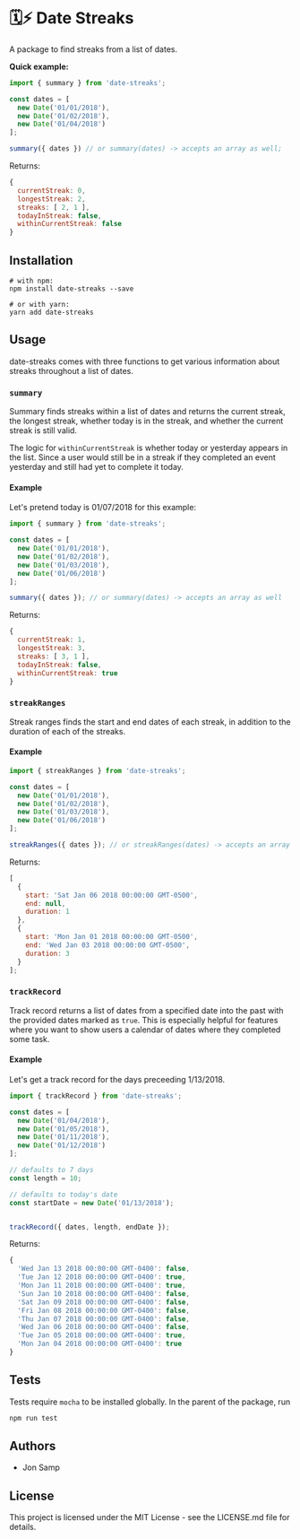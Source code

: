 # 🗓⚡️ Date Streaks

A package to find streaks from a list of dates.

**Quick example:**

```js
import { summary } from 'date-streaks';

const dates = [
  new Date('01/01/2018'),
  new Date('01/02/2018'),
  new Date('01/04/2018')
];

summary({ dates }) // or summary(dates) -> accepts an array as well;
```

Returns:

```js
{
  currentStreak: 0,
  longestStreak: 2,
  streaks: [ 2, 1 ],
  todayInStreak: false,
  withinCurrentStreak: false
}
```

## Installation

```shell
# with npm:
npm install date-streaks --save

# or with yarn:
yarn add date-streaks
```

## Usage

date-streaks comes with three functions to get various information about streaks throughout a list of dates.

### `summary`

Summary finds streaks within a list of dates and returns the current streak, the longest streak, whether today is in the streak, and whether the current streak is still valid.

The logic for `withinCurrentStreak` is whether today or yesterday appears in the list. Since a user would still be in a streak if they completed an event yesterday and still had yet to complete it today.

#### Example

Let's pretend today is 01/07/2018 for this example:

```js
import { summary } from 'date-streaks';

const dates = [
  new Date('01/01/2018'),
  new Date('01/02/2018'),
  new Date('01/03/2018'),
  new Date('01/06/2018')
];

summary({ dates }); // or summary(dates) -> accepts an array as well
```

Returns:

```js
{
  currentStreak: 1,
  longestStreak: 3,
  streaks: [ 3, 1 ],
  todayInStreak: false,
  withinCurrentStreak: true
}
```

### `streakRanges`

Streak ranges finds the start and end dates of each streak, in addition to the duration of each of the streaks.

#### Example

```js
import { streakRanges } from 'date-streaks';

const dates = [
  new Date('01/01/2018'),
  new Date('01/02/2018'),
  new Date('01/03/2018'),
  new Date('01/06/2018')
];

streakRanges({ dates }); // or streakRanges(dates) -> accepts an array as well
```

Returns:

```js
[
  {
    start: 'Sat Jan 06 2018 00:00:00 GMT-0500',
    end: null,
    duration: 1
  },
  {
    start: 'Mon Jan 01 2018 00:00:00 GMT-0500',
    end: 'Wed Jan 03 2018 00:00:00 GMT-0500',
    duration: 3
  }
];
```

### `trackRecord`

Track record returns a list of dates from a specified date into the past with the provided dates marked as `true`. This is especially helpful for features where you want to show users a calendar of dates where they completed some task.

#### Example

Let's get a track record for the days preceeding 1/13/2018.

```js
import { trackRecord } from 'date-streaks';

const dates = [
  new Date('01/04/2018'),
  new Date('01/05/2018'),
  new Date('01/11/2018'),
  new Date('01/12/2018')
];

// defaults to 7 days
const length = 10;

// defaults to today's date
const startDate = new Date('01/13/2018');


trackRecord({ dates, length, endDate });
```

Returns:

```js
{
  'Wed Jan 13 2018 00:00:00 GMT-0400': false,
  'Tue Jan 12 2018 00:00:00 GMT-0400': true,
  'Mon Jan 11 2018 00:00:00 GMT-0400': true,
  'Sun Jan 10 2018 00:00:00 GMT-0400': false,
  'Sat Jan 09 2018 00:00:00 GMT-0400': false,
  'Fri Jan 08 2018 00:00:00 GMT-0400': false,
  'Thu Jan 07 2018 00:00:00 GMT-0400': false,
  'Wed Jan 06 2018 00:00:00 GMT-0400': false,
  'Tue Jan 05 2018 00:00:00 GMT-0400': true,
  'Mon Jan 04 2018 00:00:00 GMT-0400': true
}
```

## Tests

Tests require `mocha` to be installed globally. In the parent of the package, run

```bash
npm run test
```

## Authors

* Jon Samp

## License

This project is licensed under the MIT License - see the LICENSE.md file for details.
